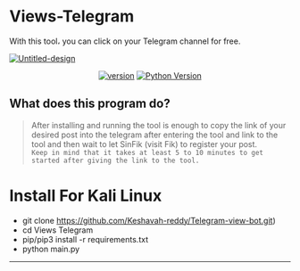 # Views-Telegram
With this tool، you can click on your Telegram channel for free.

<a href="https://ibb.co/608mW6jN"><img src="https://i.ibb.co/m50GcQfS/Untitled-design.png" alt="Untitled-design" border="0"></a>
<br>
<p align='center'>
<a href="https://github.com/Tuhinshubhra/CMSeeK/releases/tag/v.1.1.3"><img src="https://img.shields.io/badge/Version-1.0.0-brightgreen.svg?style=style=flat-square" alt="version"></a>
<a href="https://github.com/ERO-HACK/WP-Ateck"><img src="https://img.shields.io/badge/python-3-orange.svg?style=style=flat-square" alt="Python Version"></a> 
</p>

## What does this program do?
> After installing and running the tool is enough to copy the link of your desired post into the telegram after entering the tool and link to the tool and then wait to let SinFik (visit Fik) to register your post. <br>
> `Keep in mind that it takes at least 5 to 10 minutes to get started after giving the link to the tool.`

# Install For Kali Linux
- git clone https://github.com/Keshavah-reddy/Telegram-view-bot.git)
- cd Views Telegram
- pip/pip3 install -r requirements.txt
- python main.py
-----------------------------------------------------------

